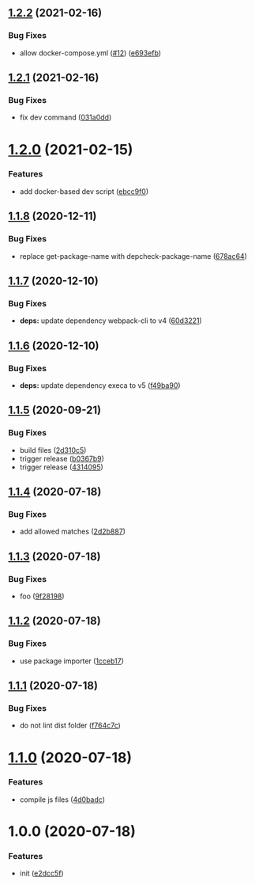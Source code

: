 ## [1.2.2](https://github.com/dword-design/base-config-wordpress-theme/compare/v1.2.1...v1.2.2) (2021-02-16)


### Bug Fixes

* allow docker-compose.yml ([#12](https://github.com/dword-design/base-config-wordpress-theme/issues/12)) ([e693efb](https://github.com/dword-design/base-config-wordpress-theme/commit/e693efb6210c0b189ef18a8460864b1aeb5fb5b9))

## [1.2.1](https://github.com/dword-design/base-config-wordpress-theme/compare/v1.2.0...v1.2.1) (2021-02-16)


### Bug Fixes

* fix dev command ([031a0dd](https://github.com/dword-design/base-config-wordpress-theme/commit/031a0dde1dd96a9601bfd9035ef48c9fae3d7632))

# [1.2.0](https://github.com/dword-design/base-config-wordpress-theme/compare/v1.1.8...v1.2.0) (2021-02-15)


### Features

* add docker-based dev script ([ebcc9f0](https://github.com/dword-design/base-config-wordpress-theme/commit/ebcc9f0f4c13a08c6ef73f1589ed58616d798847))

## [1.1.8](https://github.com/dword-design/base-config-wordpress-theme/compare/v1.1.7...v1.1.8) (2020-12-11)


### Bug Fixes

* replace get-package-name with depcheck-package-name ([678ac64](https://github.com/dword-design/base-config-wordpress-theme/commit/678ac647fc08aa6fc6b21272981fb4eed6275807))

## [1.1.7](https://github.com/dword-design/base-config-wordpress-theme/compare/v1.1.6...v1.1.7) (2020-12-10)


### Bug Fixes

* **deps:** update dependency webpack-cli to v4 ([60d3221](https://github.com/dword-design/base-config-wordpress-theme/commit/60d32213ac432c213da5a04e43c95bd10d2d17f3))

## [1.1.6](https://github.com/dword-design/base-config-wordpress-theme/compare/v1.1.5...v1.1.6) (2020-12-10)


### Bug Fixes

* **deps:** update dependency execa to v5 ([f49ba90](https://github.com/dword-design/base-config-wordpress-theme/commit/f49ba907a9e04fb301880893470b9daeb04335ff))

## [1.1.5](https://github.com/dword-design/base-config-wordpress-theme/compare/v1.1.4...v1.1.5) (2020-09-21)


### Bug Fixes

* build files ([2d310c5](https://github.com/dword-design/base-config-wordpress-theme/commit/2d310c5af8892c7b819ee775317b404bf218bbdc))
* trigger release ([b0367b9](https://github.com/dword-design/base-config-wordpress-theme/commit/b0367b917befc2268bd113009c789cbe37736880))
* trigger release ([4314095](https://github.com/dword-design/base-config-wordpress-theme/commit/4314095334b34fd94780bed8af949e78a58c0a9d))

## [1.1.4](https://github.com/dword-design/base-config-wordpress-theme/compare/v1.1.3...v1.1.4) (2020-07-18)


### Bug Fixes

* add allowed matches ([2d2b887](https://github.com/dword-design/base-config-wordpress-theme/commit/2d2b887d212f5f00d05683a9df35e8f067545e7f))

## [1.1.3](https://github.com/dword-design/base-config-wordpress-theme/compare/v1.1.2...v1.1.3) (2020-07-18)


### Bug Fixes

* foo ([9f28198](https://github.com/dword-design/base-config-wordpress-theme/commit/9f2819861f3edcb7831da2ada12f384039dfe658))

## [1.1.2](https://github.com/dword-design/base-config-wordpress-theme/compare/v1.1.1...v1.1.2) (2020-07-18)


### Bug Fixes

* use package importer ([1cceb17](https://github.com/dword-design/base-config-wordpress-theme/commit/1cceb17bb233c39ffed86ec435eed28be28fa95e))

## [1.1.1](https://github.com/dword-design/base-config-wordpress-theme/compare/v1.1.0...v1.1.1) (2020-07-18)


### Bug Fixes

* do not lint dist folder ([f764c7c](https://github.com/dword-design/base-config-wordpress-theme/commit/f764c7ca9dd3f45a3d205b8630b77eb79c9870b9))

# [1.1.0](https://github.com/dword-design/base-config-wordpress-theme/compare/v1.0.0...v1.1.0) (2020-07-18)


### Features

* compile js files ([4d0badc](https://github.com/dword-design/base-config-wordpress-theme/commit/4d0badcb37265d444136df01d1c579ee8b0de329))

# 1.0.0 (2020-07-18)


### Features

* init ([e2dcc5f](https://github.com/dword-design/base-config-wordpress-theme/commit/e2dcc5fddaa0c79244dcb0500ca635d318ff2f78))
